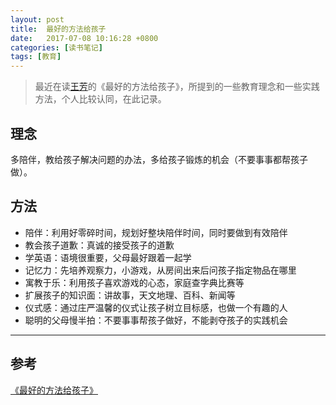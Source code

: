 ```yaml
---
layout: post
title:  最好的方法给孩子
date:   2017-07-08 10:16:28 +0800
categories: [读书笔记]
tags: [教育]
---
```

> 最近在读[王芳](http://baike.baidu.com/link?url=B4CVBSSVvBrDvNIiCxqbfvOQHN6yCTIyjslNGy3pb8cAuZd5Q-D3B9CtunmLgChfo3OqamRysAd-3_ctbGPs5g1mqRgxNhblnyhLSO65FE7)的《最好的方法给孩子》，所提到的一些教育理念和一些实践方法，个人比较认同，在此记录。


## 理念
多陪伴，教给孩子解决问题的办法，多给孩子锻炼的机会（不要事事都帮孩子做）。

## 方法
- 陪伴：利用好零碎时间，规划好整块陪伴时间，同时要做到有效陪伴
- 教会孩子道歉：真诚的接受孩子的道歉
- 学英语：语境很重要，父母最好跟着一起学
- 记忆力：先培养观察力，小游戏，从房间出来后问孩子指定物品在哪里
- 寓教于乐：利用孩子喜欢游戏的心态，家庭查字典比赛等
- 扩展孩子的知识面：讲故事，天文地理、百科、新闻等
- 仪式感：通过庄严温馨的仪式让孩子树立目标感，也做一个有趣的人
- 聪明的父母慢半拍：不要事事帮孩子做好，不能剥夺孩子的实践机会



----------------

## 参考
[《最好的方法给孩子》](https://book.douban.com/subject/26707322/)